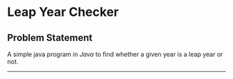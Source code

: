 # Leap Year Checker



Problem Statement
---

A simple java program in *Java* to find whether a given year is a leap year or not.

---
